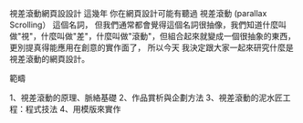 視差滾動網頁設設計
這幾年 你在網頁設計可能有聽過 視差滾動 (parallax Scrolling） 這個名詞，
但我們通常都會覺得這個名詞很抽像，我們知道什麼叫做"視"，什麼叫做"差"，什麼叫做"滾動"，但組合起來就變成一個很抽象的東西，更別提真得能應用在創意的實作面了，
所以今天 我決定跟大家一起來研究什麼是視差滾動的網頁設計。

範疇

1、視差滾動的原理、脈絡基礎
2、作品賞析與企劃方法
3、視差滾動的泥水匠工程：程式技法
4、用模版來實作